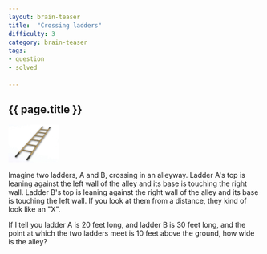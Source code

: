 ```yaml
---
layout: brain-teaser
title:  "Crossing ladders"
difficulty: 3
category: brain-teaser
tags:
- question
- solved

---
```


## {{ page.title }} ##
<img src="ladder.jpg" alt="Ladder" style="width: 100px;"/>

Imagine two ladders, A and B, crossing in an alleyway.  Ladder A's top is leaning against the left wall of the alley and its base is touching the right wall.  Ladder B's top is leaning against the right wall of the alley and its base is touching the left wall.  If you look at them from a distance, they kind of look like an "X".

If I tell you ladder A is 20 feet long, and ladder B is 30 feet long, and the point at which the two ladders meet is 10 feet above the ground, how wide is the alley?

